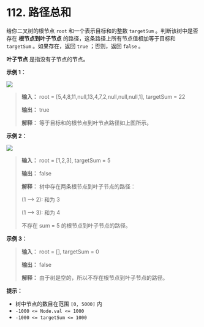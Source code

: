 # 112. 路径总和

给你二叉树的根节点 `root` 和一个表示目标和的整数 `targetSum` 。判断该树中是否存在 **根节点到叶子节点**
的路径，这条路径上所有节点值相加等于目标和 `targetSum` 。如果存在，返回 `true` ；否则，返回 `false` 。

**叶子节点**  是指没有子节点的节点。

**示例 1：**

![](http://public.file.lvshuhuai.cn/images\pathsum1.jpg)

> **输入：** root = \[5,4,8,11,null,13,4,7,2,null,null,null,1], targetSum = 22
>
> **输出：** true
>
> **解释：** 等于目标和的根节点到叶节点路径如上图所示。

**示例 2：**

![](http://public.file.lvshuhuai.cn/images\pathsum2.jpg)

> **输入：** root = \[1,2,3], targetSum = 5
>
> **输出：** false
>
> **解释：** 树中存在两条根节点到叶子节点的路径：
>
> \(1 \-\-\> 2\): 和为 3
>
> \(1 \-\-\> 3\): 和为 4
>
> 不存在 sum = 5 的根节点到叶子节点的路径。

**示例 3：**

> **输入：** root = \[], targetSum = 0
>
> **输出：** false
>
> **解释：** 由于树是空的，所以不存在根节点到叶子节点的路径。

**提示：**

* 树中节点的数目在范围 `[0, 5000]` 内
* `-1000 <= Node.val <= 1000`
* `-1000 <= targetSum <= 1000`